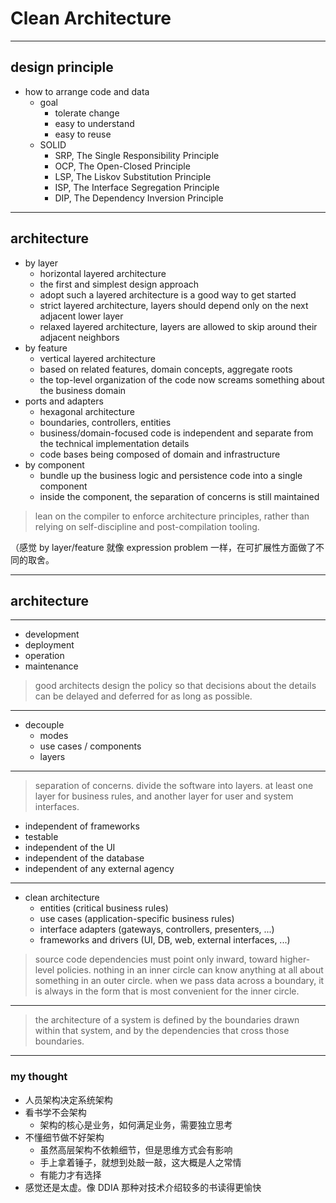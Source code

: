 # Clean Architecture

---

## design principle

- how to arrange code and data
    - goal
        - tolerate change
        - easy to understand
        - easy to reuse
    - SOLID
        - SRP, The Single Responsibility Principle
        - OCP, The Open-Closed Principle
        - LSP, The Liskov Substitution Principle
        - ISP, The Interface Segregation Principle
        - DIP, The Dependency Inversion Principle

---

## architecture

- by layer
    - horizontal layered architecture
    - the first and simplest design approach
    - adopt such a layered architecture is a good way to get started
    - strict layered architecture, layers should depend only on the next adjacent lower layer
    - relaxed layered architecture, layers are allowed to skip around their adjacent neighbors
- by feature
    - vertical layered architecture
    - based on related features, domain concepts, aggregate roots
    - the top-level organization of the code now screams something about the business domain
- ports and adapters
    - hexagonal architecture
    - boundaries, controllers, entities
    - business/domain-focused code is independent and separate from the technical implementation details
    - code bases being composed of domain and infrastructure
- by component
    - bundle up the business logic and persistence code into a single component
    - inside the component, the separation of concerns is still maintained

> lean on the compiler to enforce architecture principles,
> rather than relying on self-discipline and post-compilation tooling.

（感觉 by layer/feature 就像 expression problem 一样，在可扩展性方面做了不同的取舍。

---

## architecture

---

- development
- deployment
- operation
- maintenance

> good architects design the policy so that decisions about the details can be
> delayed and deferred for as long as possible.

---

- decouple
    - modes
    - use cases / components
    - layers

---

> separation of concerns.
> divide the software into layers.
> at least one layer for business rules, and another layer for user and system interfaces.

- independent of frameworks
- testable
- independent of the UI
- independent of the database
- independent of any external agency

---

- clean architecture
    - entities (critical business rules)
    - use cases (application-specific business rules)
    - interface adapters (gateways, controllers, presenters, ...)
    - frameworks and drivers (UI, DB, web, external interfaces, ...)

> source code dependencies must point only inward, toward higher-level policies.
> nothing in an inner circle can know anything at all about something in an outer circle.
> when we pass data across a boundary, it is always in the form that is most convenient for the inner circle.

---

> the architecture of a system is defined by the boundaries drawn within that system,
> and by the dependencies that cross those boundaries.

---

### my thought

- 人员架构决定系统架构
- 看书学不会架构
    - 架构的核心是业务，如何满足业务，需要独立思考
- 不懂细节做不好架构
    - 虽然高层架构不依赖细节，但是思维方式会有影响
    - 手上拿着锤子，就想到处敲一敲，这大概是人之常情
    - 有能力才有选择
- 感觉还是太虚。像 DDIA 那种对技术介绍较多的书读得更愉快
